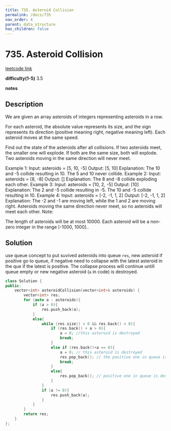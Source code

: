 ```yaml
---
title: 735. Asteroid Collision
permalink: /docs/735
nav_order: 4
parent: data_structure
has_children: false
---
```

# 735. Asteroid Collision
[leetcode link](https://leetcode.com/problems/asteroid-collision/)

**difficulty(1-5)** 
3.5

**notes**   


## Description
We are given an array asteroids of integers representing asteroids in a row.

For each asteroid, the absolute value represents its size, and the sign represents its direction (positive meaning right, negative meaning left). Each asteroid moves at the same speed.

Find out the state of the asteroids after all collisions. If two asteroids meet, the smaller one will explode. If both are the same size, both will explode. Two asteroids moving in the same direction will never meet.

Example 1:
Input: 
asteroids = [5, 10, -5]
Output: [5, 10]
Explanation: 
The 10 and -5 collide resulting in 10.  The 5 and 10 never collide.
Example 2:
Input: 
asteroids = [8, -8]
Output: []
Explanation: 
The 8 and -8 collide exploding each other.
Example 3:
Input: 
asteroids = [10, 2, -5]
Output: [10]
Explanation: 
The 2 and -5 collide resulting in -5.  The 10 and -5 collide resulting in 10.
Example 4:
Input: 
asteroids = [-2, -1, 1, 2]
Output: [-2, -1, 1, 2]
Explanation: 
The -2 and -1 are moving left, while the 1 and 2 are moving right.
Asteroids moving the same direction never meet, so no asteroids will meet each other.
Note:

The length of asteroids will be at most 10000.
Each asteroid will be a non-zero integer in the range [-1000, 1000]..

## Solution
use queue concept to put suvived asteroids into queue `res`, new asteroid if positive go to queue, if negative need to collapse with the latest asteroid in the que if the latest is positive. The collapse process will continue untill queue empty or new negative asteroid (`a` in code) is destroyed.
```c++
class Solution {
public:
    vector<int> asteroidCollision(vector<int>& asteroids) {
        vector<int> res;
        for (auto a : asteroids){
            if (a > 0){
                res.push_back(a);
            }
            else{
                while (res.size() > 0 && res.back() > 0){
                    if (res.back() + a > 0){
                        a = 0; //this astoroid is destroyed
                        break;
                    }
                    else if (res.back()+a == 0){
                        a = 0; // this asteroid is destroyed
                        res.pop_back(); // the positive one in queue is destroyed
                        break;
                    }
                    else{
                        res.pop_back(); // positive one in queue is destroyed, collapse continue!
                    }                    
                }
                if (a != 0){
                    res.push_back(a);
                }
            }
        }
        return res;
    }
};
```

<!-- 
Default label
{: .label }

Blue label
{: .label .label-blue }

Stable
{: .label .label-green }

New release
{: .label .label-purple }

Coming soon
{: .label .label-yellow }

Deprecated
{: .label .label-red } -->
